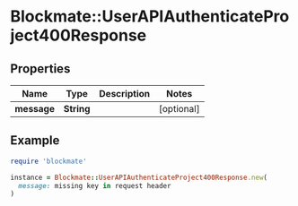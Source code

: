 # Blockmate::UserAPIAuthenticateProject400Response

## Properties

| Name | Type | Description | Notes |
| ---- | ---- | ----------- | ----- |
| **message** | **String** |  | [optional] |

## Example

```ruby
require 'blockmate'

instance = Blockmate::UserAPIAuthenticateProject400Response.new(
  message: missing key in request header
)
```

